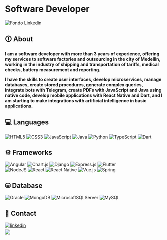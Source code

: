 # Software Developer

![Fondo Linkedin](https://github.com/SergioC2K/SergioC2K/assets/55257936/9b45b0f9-fadc-406f-ae73-caa7292616af)

## 🛈 About

<strong>I am a software developer with more than 3 years of experience, offering my services to software factories and outsourcing in the city of Medellin, working in the industry of shipping and transportation of tariffs, medical checks, battery measurement and reporting.</strong>

<strong>I have the skills to create user interfaces, develop microservices, manage databases, create stored procedures, generate complex queries, integrate bots with Telegram, create PDFs with JavaScript and Java using native code, develop mobile applications with React Native and Dart, and I am starting to make integrations with artificial intelligence in basic applications.</strong>

<h2> 💻 Languages</h2>

![HTML5](https://img.shields.io/badge/html5-%23E34F26.svg?style=for-the-badge&logo=html5&logoColor=white)
![CSS3](https://img.shields.io/badge/css3-%231572B6.svg?style=for-the-badge&logo=css3&logoColor=white)
![JavaScript](https://img.shields.io/badge/javascript-%23323330.svg?style=for-the-badge&logo=javascript&logoColor=%23F7DF1E)
![Java](https://img.shields.io/badge/java-%23ED8B00.svg?style=for-the-badge&logo=openjdk&logoColor=white)
![Python](https://img.shields.io/badge/python-3670A0?style=for-the-badge&logo=python&logoColor=ffdd54)
![TypeScript](https://img.shields.io/badge/typescript-%23007ACC.svg?style=for-the-badge&logo=typescript&logoColor=white)
![Dart](https://img.shields.io/badge/dart-%230175C2.svg?style=for-the-badge&logo=dart&logoColor=white)

<h2>⚙️ Frameworks</h2>

![Angular](https://img.shields.io/badge/angular-%23DD0031.svg?style=for-the-badge&logo=angular&logoColor=white)
![Chart.js](https://img.shields.io/badge/chart.js-F5788D.svg?style=for-the-badge&logo=chart.js&logoColor=white)
![Django](https://img.shields.io/badge/django-%23092E20.svg?style=for-the-badge&logo=django&logoColor=white)
![Express.js](https://img.shields.io/badge/express.js-%23404d59.svg?style=for-the-badge&logo=express&logoColor=%2361DAFB)
![Flutter](https://img.shields.io/badge/Flutter-%2302569B.svg?style=for-the-badge&logo=Flutter&logoColor=white)
<br>
![NodeJS](https://img.shields.io/badge/node.js-6DA55F?style=for-the-badge&logo=node.js&logoColor=white)
![React](https://img.shields.io/badge/react-%2320232a.svg?style=for-the-badge&logo=react&logoColor=%2361DAFB)
![React Native](https://img.shields.io/badge/react_native-%2320232a.svg?style=for-the-badge&logo=react&logoColor=%2361DAFB)
![Vue.js](https://img.shields.io/badge/vuejs-%2335495e.svg?style=for-the-badge&logo=vuedotjs&logoColor=%234FC08D)
![Spring](https://img.shields.io/badge/spring-%236DB33F.svg?style=for-the-badge&logo=spring&logoColor=white)

<h2>⛁ Database</h2>

![Oracle](https://img.shields.io/badge/Oracle-F80000?style=for-the-badge&logo=oracle&logoColor=white)
![MongoDB](https://img.shields.io/badge/MongoDB-%234ea94b.svg?style=for-the-badge&logo=mongodb&logoColor=white)
![MicrosoftSQLServer](https://img.shields.io/badge/Microsoft%20SQL%20Server-CC2927?style=for-the-badge&logo=microsoft%20sql%20server&logoColor=white)
![MySQL](https://img.shields.io/badge/mysql-4479A1.svg?style=for-the-badge&logo=mysql&logoColor=white)



## 📩 Contact


<div align='left'>




<a href="https://www.linkedin.com/in/sergio-andres-carvajal-gomez-453a331a2" target="_blank">
<img src="https://img.shields.io/badge/linkedin:  SergioC2K-%2300acee.svg?color=405DE6&style=for-the-badge&logo=linkedin&logoColor=white" alt=linkedin style="margin-bottom: 5px;"/>
</a>

<br>


<a href="mailto:sergio0725m@gmail.com" target="_blank">
<img src="https://img.shields.io/badge/gmail:  SergioC2K-%23EA4335.svg?style=for-the-badge&logo=gmail&logoColor=white" t=mail style="margin-bottom: 5px;" />
</a>
</div>
